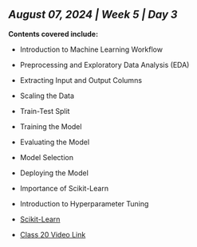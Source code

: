 ## _August 07, 2024 | Week 5 | Day 3_

**Contents covered include:**

- Introduction to Machine Learning Workflow
- Preprocessing and Exploratory Data Analysis (EDA)
- Extracting Input and Output Columns
- Scaling the Data
- Train-Test Split
- Training the Model
- Evaluating the Model
- Model Selection
- Deploying the Model
- Importance of Scikit-Learn
- Introduction to Hyperparameter Tuning

- [Scikit-Learn](https://scikit-learn.org/stable/)

- [Class 20 Video Link](https://www.facebook.com/iCodeguru/videos/1565454680981628)
